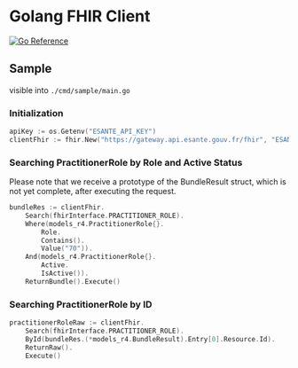 # Golang FHIR Client

[![Go Reference](https://pkg.go.dev/badge/github.com/Squirrel-Entreprise/go-fhir.svg)](https://pkg.go.dev/github.com/Squirrel-Entreprise/go-fhir)

## Sample
visible into `./cmd/sample/main.go`

### Initialization
```go
apiKey := os.Getenv("ESANTE_API_KEY")
clientFhir := fhir.New("https://gateway.api.esante.gouv.fr/fhir", "ESANTE-API-KEY", apiKey, fhir.R4)
```

### Searching PractitionerRole by Role and Active Status
Please note that we receive a prototype of the BundleResult struct, which is not yet complete, after executing the request.
```go
bundleRes := clientFhir.
    Search(fhirInterface.PRACTITIONER_ROLE).
    Where(models_r4.PractitionerRole{}.
        Role.
        Contains().
        Value("70")).
    And(models_r4.PractitionerRole{}.
        Active.
        IsActive()).
    ReturnBundle().Execute()
```

### Searching PractitionerRole by ID
```go
practitionerRoleRaw := clientFhir.
    Search(fhirInterface.PRACTITIONER_ROLE).
    ById(bundleRes.(*models_r4.BundleResult).Entry[0].Resource.Id).
    ReturnRaw().
    Execute()
```
